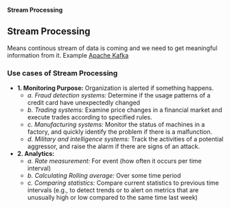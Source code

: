 **Stream Processing**


## Stream Processing
Means continous stream of data is coming and we need to get meaningful information from it. Example [Apache Kafka](/System-Design/Concepts/MOM_ESB/)

<a name=uc></a>
### Use cases of Stream Processing
- **1. Monitoring Purpose:** Organization is alerted if something happens.
  - _a. Fraud detection systems:_ Determine if the usage patterns of a credit card have unexpectedly changed
  - _b. Trading systems:_ Examine price changes in a financial market and execute trades according to specified rules.
  - _c. Manufacturing systems:_ Monitor the status of machines in a factory, and quickly identify the problem if there is a malfunction.
  - _d. Military and intelligence systems:_ Track the activities of a potential aggressor, and raise the alarm if there are signs of an attack.
- **2. Analytics:**
  -  _a. Rate measurement:_ For event (how often it occurs per time interval)
  - _b. Calculating Rolling average:_ Over some time period
  - _c. Comparing statistics:_ Compare current statistics to previous time intervals (e.g., to detect trends or to alert on metrics that are unusually high or low compared to the same time last
week)




